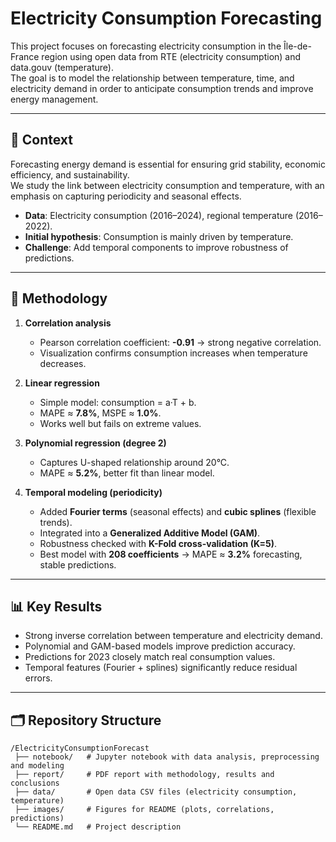 # Electricity Consumption Forecasting

This project focuses on forecasting electricity consumption in the Île-de-France region using open data from RTE (electricity consumption) and data.gouv (temperature).  
The goal is to model the relationship between temperature, time, and electricity demand in order to anticipate consumption trends and improve energy management.  

---

## 📌 Context

Forecasting energy demand is essential for ensuring grid stability, economic efficiency, and sustainability.  
We study the link between electricity consumption and temperature, with an emphasis on capturing periodicity and seasonal effects.

- **Data**: Electricity consumption (2016–2024), regional temperature (2016–2022).  
- **Initial hypothesis**: Consumption is mainly driven by temperature.  
- **Challenge**: Add temporal components to improve robustness of predictions.  

---

## 🔎 Methodology

1. **Correlation analysis**  
   - Pearson correlation coefficient: **-0.91** → strong negative correlation.  
   - Visualization confirms consumption increases when temperature decreases.  

2. **Linear regression**  
   - Simple model: consumption = a·T + b.  
   - MAPE ≈ **7.8%**, MSPE ≈ **1.0%**.  
   - Works well but fails on extreme values.  

3. **Polynomial regression (degree 2)**  
   - Captures U-shaped relationship around 20°C.  
   - MAPE ≈ **5.2%**, better fit than linear model.  

4. **Temporal modeling (periodicity)**  
   - Added **Fourier terms** (seasonal effects) and **cubic splines** (flexible trends).  
   - Integrated into a **Generalized Additive Model (GAM)**.  
   - Robustness checked with **K-Fold cross-validation (K=5)**.  
   - Best model with **208 coefficients** → MAPE ≈ **3.2%** forecasting, stable predictions.  

---

## 📊 Key Results

- Strong inverse correlation between temperature and electricity demand.  
- Polynomial and GAM-based models improve prediction accuracy.  
- Predictions for 2023 closely match real consumption values.  
- Temporal features (Fourier + splines) significantly reduce residual errors.  

---

## 🗂 Repository Structure

```plaintext
/ElectricityConsumptionForecast
 ├── notebook/   # Jupyter notebook with data analysis, preprocessing and modeling
 ├── report/     # PDF report with methodology, results and conclusions
 ├── data/       # Open data CSV files (electricity consumption, temperature)
 ├── images/     # Figures for README (plots, correlations, predictions)
 └── README.md   # Project description
```
